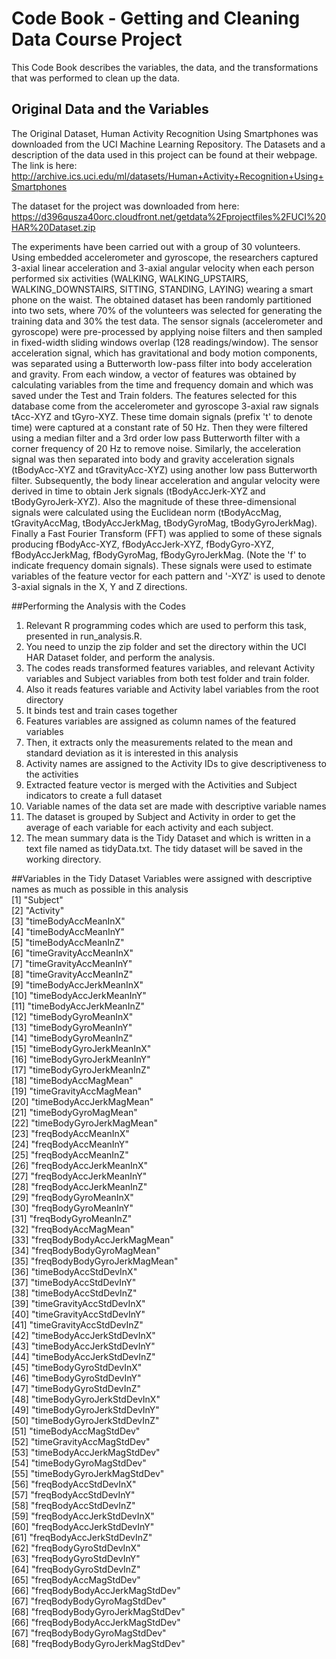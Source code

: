 # Code Book - Getting and Cleaning Data Course Project 

This Code Book describes the variables, the data, and the transformations that was performed to clean up the data.

## Original Data and the Variables
The Original Dataset, Human Activity Recognition Using Smartphones was downloaded from the UCI Machine Learning Repository. The Datasets and a description of the data used in this project can be found at their webpage.
The link is here: http://archive.ics.uci.edu/ml/datasets/Human+Activity+Recognition+Using+Smartphones

The dataset for the project was downloaded from here:
https://d396qusza40orc.cloudfront.net/getdata%2Fprojectfiles%2FUCI%20HAR%20Dataset.zip

The experiments have been carried out with a group of 30 volunteers. Using embedded accelerometer and gyroscope, the researchers captured 3-axial linear acceleration and 3-axial angular velocity when each person performed six activities (WALKING, WALKING_UPSTAIRS, WALKING_DOWNSTAIRS, SITTING, STANDING, LAYING) wearing a smart phone on the waist. The obtained dataset has been randomly partitioned into two sets, where 70% of the volunteers was selected for generating the training data and 30% the test data.
The sensor signals (accelerometer and gyroscope) were pre-processed by applying noise filters and then sampled in fixed-width sliding windows overlap (128 readings/window).
The sensor acceleration signal, which has gravitational and body motion components, was separated using a Butterworth low-pass filter into body acceleration and gravity. From each window, a vector of features was obtained by calculating variables from the time and frequency domain and which was saved under the Test and Train folders.
The features selected for this database come from the accelerometer and gyroscope 3-axial raw signals tAcc-XYZ and tGyro-XYZ. These time domain signals (prefix 't' to denote time) were captured at a constant rate of 50 Hz. Then they were filtered using a median filter and a 3rd order low pass Butterworth filter with a corner frequency of 20 Hz to remove noise. Similarly, the acceleration signal was then separated into body and gravity acceleration signals (tBodyAcc-XYZ and tGravityAcc-XYZ) using another low pass Butterworth filter.
Subsequently, the body linear acceleration and angular velocity were derived in time to obtain Jerk signals (tBodyAccJerk-XYZ and tBodyGyroJerk-XYZ). Also the magnitude of these three-dimensional signals were calculated using the Euclidean norm (tBodyAccMag, tGravityAccMag, tBodyAccJerkMag, tBodyGyroMag, tBodyGyroJerkMag).
Finally a Fast Fourier Transform (FFT) was applied to some of these signals producing fBodyAcc-XYZ, fBodyAccJerk-XYZ, fBodyGyro-XYZ, fBodyAccJerkMag, fBodyGyroMag, fBodyGyroJerkMag. (Note the 'f' to indicate frequency domain signals). 
These signals were used to estimate variables of the feature vector for each pattern and '-XYZ' is used to denote 3-axial signals in the X, Y and Z directions.


##Performing the Analysis with the Codes
1. Relevant R programming codes which are used to perform this task, presented in run_analysis.R.
2. You need to unzip the zip folder and set the directory within the UCI HAR Dataset folder, and perform the analysis.
3. The codes reads transformed features variables, and relevant Activity variables and Subject variables from both test folder and train folder.
4. Also it reads features variable and Activity label variables from the root directory
5. It binds test and train cases together
6. Features variables are assigned as column names of the featured variables
7. Then, it extracts only the measurements related to the mean and standard deviation as it is interested in this analysis
8. Activity names are assigned to the Activity IDs to give descriptiveness to the activities
9. Extracted feature vector is merged with the Activities and Subject indicators to create a full dataset
10. Variable names of the data set are made with descriptive variable names
11. The dataset is grouped by Subject and Activity in order to get the average of each variable for each activity and each subject.
12. The mean summary data is the Tidy Dataset and which is written in a text file named as tidyData.txt. The tidy dataset will be saved in the working directory.


##Variables in the Tidy Dataset
Variables were assigned with descriptive names as much as possible in this analysis   
 [1] "Subject"                      
 [2] "Activity"                     
 [3] "timeBodyAccMeanInX"           
 [4] "timeBodyAccMeanInY"           
 [5] "timeBodyAccMeanInZ"           
 [6] "timeGravityAccMeanInX"        
 [7] "timeGravityAccMeanInY"        
 [8] "timeGravityAccMeanInZ"        
 [9] "timeBodyAccJerkMeanInX"       
[10] "timeBodyAccJerkMeanInY"       
[11] "timeBodyAccJerkMeanInZ"       
[12] "timeBodyGyroMeanInX"          
[13] "timeBodyGyroMeanInY"          
[14] "timeBodyGyroMeanInZ"          
[15] "timeBodyGyroJerkMeanInX"      
[16] "timeBodyGyroJerkMeanInY"      
[17] "timeBodyGyroJerkMeanInZ"      
[18] "timeBodyAccMagMean"           
[19] "timeGravityAccMagMean"        
[20] "timeBodyAccJerkMagMean"       
[21] "timeBodyGyroMagMean"          
[22] "timeBodyGyroJerkMagMean"      
[23] "freqBodyAccMeanInX"           
[24] "freqBodyAccMeanInY"           
[25] "freqBodyAccMeanInZ"           
[26] "freqBodyAccJerkMeanInX"       
[27] "freqBodyAccJerkMeanInY"       
[28] "freqBodyAccJerkMeanInZ"       
[29] "freqBodyGyroMeanInX"          
[30] "freqBodyGyroMeanInY"          
[31] "freqBodyGyroMeanInZ"          
[32] "freqBodyAccMagMean"           
[33] "freqBodyBodyAccJerkMagMean"   
[34] "freqBodyBodyGyroMagMean"      
[35] "freqBodyBodyGyroJerkMagMean"  
[36] "timeBodyAccStdDevInX"         
[37] "timeBodyAccStdDevInY"         
[38] "timeBodyAccStdDevInZ"         
[39] "timeGravityAccStdDevInX"      
[40] "timeGravityAccStdDevInY"      
[41] "timeGravityAccStdDevInZ"      
[42] "timeBodyAccJerkStdDevInX"     
[43] "timeBodyAccJerkStdDevInY"     
[44] "timeBodyAccJerkStdDevInZ"     
[45] "timeBodyGyroStdDevInX"        
[46] "timeBodyGyroStdDevInY"        
[47] "timeBodyGyroStdDevInZ"        
[48] "timeBodyGyroJerkStdDevInX"    
[49] "timeBodyGyroJerkStdDevInY"    
[50] "timeBodyGyroJerkStdDevInZ"    
[51] "timeBodyAccMagStdDev"         
[52] "timeGravityAccMagStdDev"      
[53] "timeBodyAccJerkMagStdDev"     
[54] "timeBodyGyroMagStdDev"        
[55] "timeBodyGyroJerkMagStdDev"    
[56] "freqBodyAccStdDevInX"         
[57] "freqBodyAccStdDevInY"         
[58] "freqBodyAccStdDevInZ"         
[59] "freqBodyAccJerkStdDevInX"     
[60] "freqBodyAccJerkStdDevInY"     
[61] "freqBodyAccJerkStdDevInZ"      
[62] "freqBodyGyroStdDevInX"         
[63] "freqBodyGyroStdDevInY"         
[64] "freqBodyGyroStdDevInZ"        
[65] "freqBodyAccMagStdDev"     
[66] "freqBodyBodyAccJerkMagStdDev"  
[67] "freqBodyBodyGyroMagStdDev"      
[68] "freqBodyBodyGyroJerkMagStdDev"  
[66] "freqBodyBodyAccJerkMagStdDev"   
[67] "freqBodyBodyGyroMagStdDev"     
[68] "freqBodyBodyGyroJerkMagStdDev"
